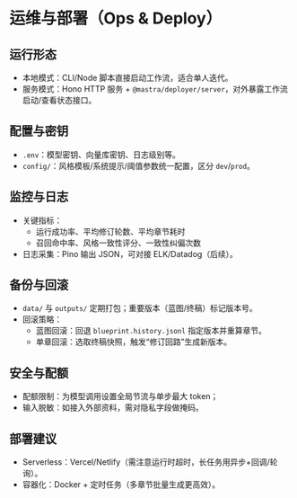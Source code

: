 # 运维与部署（Ops & Deploy）

## 运行形态

- 本地模式：CLI/Node 脚本直接启动工作流，适合单人迭代。
- 服务模式：Hono HTTP 服务 + `@mastra/deployer/server`，对外暴露工作流启动/查看状态接口。

## 配置与密钥

- `.env`：模型密钥、向量库密钥、日志级别等。
- `config/`：风格模板/系统提示/阈值参数统一配置，区分 `dev`/`prod`。

## 监控与日志

- 关键指标：
  - 运行成功率、平均修订轮数、平均章节耗时
  - 召回命中率、风格一致性评分、一致性纠偏次数
- 日志采集：Pino 输出 JSON，可对接 ELK/Datadog（后续）。

## 备份与回滚

- `data/` 与 `outputs/` 定期打包；重要版本（蓝图/终稿）标记版本号。
- 回滚策略：
  - 蓝图回滚：回退 `blueprint.history.jsonl` 指定版本并重算章节。
  - 单章回滚：选取终稿快照，触发“修订回路”生成新版本。

## 安全与配额

- 配额限制：为模型调用设置全局节流与单步最大 token；
- 输入脱敏：如接入外部资料，需对隐私字段做掩码。

## 部署建议

- Serverless：Vercel/Netlify（需注意运行时超时，长任务用异步+回调/轮询）。
- 容器化：Docker + 定时任务（多章节批量生成更高效）。

